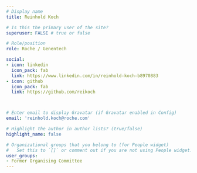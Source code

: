 ```yaml
---
# Display name
title: Reinhold Koch

# Is this the primary user of the site?
superuser: FALSE # true or false

# Role/position
role: Roche / Genentech

social:
- icon: linkedin
  icon_pack: fab
  link: https://www.linkedin.com/in/reinhold-koch-b8970883
- icon: github
  icon_pack: fab
  link: https://github.com/reikoch



# Enter email to display Gravatar (if Gravatar enabled in Config)
email: 'reinhold.koch@roche.com'

# Highlight the author in author lists? (true/false)
highlight_name: false

# Organizational groups that you belong to (for People widget)
#   Set this to `[]` or comment out if you are not using People widget.
user_groups:
- Former Organising Committee
---
```

